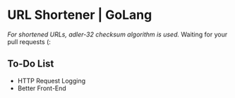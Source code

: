 # URL Shortener | GoLang

_For shortened URLs, adler-32 checksum algorithm is used._
Waiting for your pull requests (:

## To-Do List
- HTTP Request Logging
- Better Front-End




